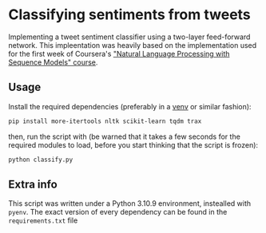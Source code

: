 # Classifying sentiments from tweets

Implementing a tweet sentiment classifier using a two-layer
feed-forward network. This impleentation was heavily based
on the implementation used for the first week of Coursera's
["Natural Language Processing with Sequence Models"
course][c1].

## Usage

Install the required dependencies (preferably in a
[venv][venv] or similar fashion):

```zsh
pip install more-itertools nltk scikit-learn tqdm trax
```

then, run the script with (be warned that it takes a few
seconds for the required modules to load, before you start
thinking that the script is frozen):

```zsh
python classify.py
```

## Extra info

This script was written under a Python 3.10.9 environment,
instealled with `pyenv`. The exact version of every
dependency can be found in the `requirements.txt` file

[c1]: https://www.coursera.org/learn/sequence-models-in-nlp?specialization=natural-language-processing
[venv]: https://docs.python.org/3/library/venv.html
